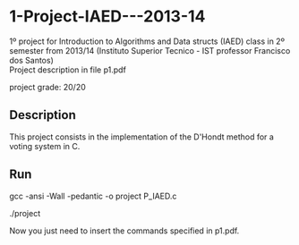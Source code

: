 # 1-Project-IAED---2013-14
1º project for Introduction to Algorithms and Data structs (IAED) class in 2º semester from  2013/14  (Instituto Superior Tecnico - IST professor Francisco dos Santos) <br/>
Project description in file p1.pdf

project grade: 20/20

## Description
This project consists in the implementation of the D'Hondt method for a voting system in C.

## Run
gcc -ansi -Wall -pedantic -o project P_IAED.c

./project

Now you just need to insert the commands specified in p1.pdf.

